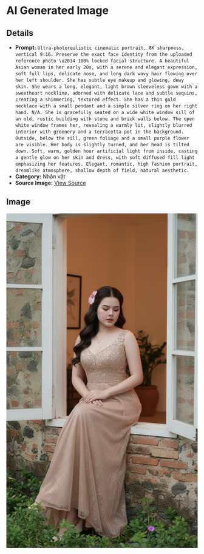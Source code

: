 # AI Generated Image

## Details
- **Prompt:** `Ultra-photorealistic cinematic portrait, 8K sharpness, vertical 9:16. Preserve the exact face identity from the uploaded reference photo \u2014 100% locked facial structure. A beautiful Asian woman in her early 20s, with a serene and elegant expression, soft full lips, delicate nose, and long dark wavy hair flowing over her left shoulder. She has subtle eye makeup and glowing, dewy skin. She wears a long, elegant, light brown sleeveless gown with a sweetheart neckline, adorned with delicate lace and subtle sequins, creating a shimmering, textured effect. She has a thin gold necklace with a small pendant and a simple silver ring on her right hand. N/A. She is gracefully seated on a wide white window sill of an old, rustic building with stone and brick walls below. The open white window frames her, revealing a warmly lit, slightly blurred interior with greenery and a terracotta pot in the background. Outside, below the sill, green foliage and a small purple flower are visible. Her body is slightly turned, and her head is tilted down. Soft, warm, golden hour artificial light from inside, casting a gentle glow on her skin and dress, with soft diffused fill light emphasizing her features. Elegant, romantic, high fashion portrait, dreamlike atmosphere, shallow depth of field, natural aesthetic.`
- **Category:** Nhân vật
- **Source Image:** [View Source](https://raw.githubusercontent.com/lenzcomvth/ImageLibrary/main/Female.png)

## Image
![AI Generated Image](./image-2025-10-03T00-29-20-973Z.jpg)